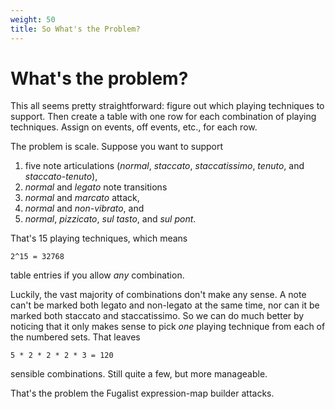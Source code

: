 ```yaml
---
weight: 50
title: So What's the Problem?
---
```

# What's the problem?

This all seems pretty straightforward: figure out which playing techniques to support. Then create a table with
one row for each combination of playing techniques. Assign on events, off events, etc., for each row.

The problem is scale.
Suppose you want to support
1. five note articulations (_normal_, _staccato_, _staccatissimo_, _tenuto_, and _staccato-tenuto_),
2. _normal_ and _legato_ note transitions
3. _normal_ and _marcato_ attack,
4. _normal_ and _non-vibrato_, and
5. _normal_, _pizzicato_, _sul tasto_, and _sul pont_.

That's 15 playing techniques, which means

    2^15 = 32768

table entries if you allow _any_ combination.

Luckily, the vast majority of combinations don't make any sense.
A note can't be marked both legato and non-legato at the
same time, nor can it be marked both staccato and staccatissimo.
So we can do much better by noticing that it only makes
sense to pick _one_ playing technique from each of the numbered sets.
That leaves

    5 * 2 * 2 * 2 * 3 = 120

sensible combinations. Still quite a few, but more manageable.

That's the problem the Fugalist expression-map builder attacks.
